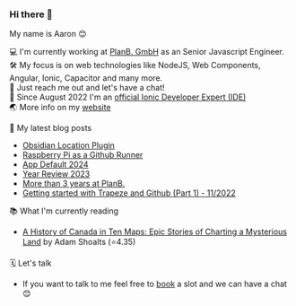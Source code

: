 ### Hi there 👋

My name is Aaron 😊

💻 I'm currently working at [PlanB. GmbH](https://github.com/planbgmbh) as an Senior Javascript Engineer.    
🛠 My focus is on web technologies like NodeJS, Web Components, Angular, Ionic, Capacitor and many more.     
🦜 Just reach me out and let's have a chat!   
📱 Since August 2022 I'm an [official Ionic Developer Expert (IDE)](https://ionic.io/developer-experts)   
🌏 More info on my [website](https://aaronczichon.de)   

📝 My latest blog posts
* [Obsidian Location Plugin](https://aaronczichon.de/blog/18-obsidian-location-plugin/)
* [Raspberry Pi as a Github Runner](https://aaronczichon.de/blog/17-custom-github-runner/)
* [App Default 2024](https://aaronczichon.de/blog/app-defaults-2024/)
* [Year Review 2023](https://aaronczichon.de/blog/year-review-2023/)
* [More than 3 years at PlanB.](https://aaronczichon.de/blog/more-than-3-years-at-planb/)
* [Getting started with Trapeze and Github (Part 1) - 11/2022](https://aaronczichon.de/blog/getting-started-with-trapeze-and-github-part-1/)

📚 What I'm currently reading
<!-- GOODREADS-LIST:START -->
- [A History of Canada in Ten Maps: Epic Stories of Charting a Mysterious Land](https://www.goodreads.com/review/show/6432667188?utm_medium=api&utm_source=rss) by Adam Shoalts (⭐️4.35)
<!-- GOODREADS-LIST:END -->

🗓 Let's talk

- If you want to talk to me feel free to [book](https://cal.com/aaronczichon/30min) a slot and we can have a chat 😊

<!--
**aaronczichon/aaronczichon** is a ✨ _special_ ✨ repository because its `README.md` (this file) appears on your GitHub profile.

Here are some ideas to get you started:

- 🔭 I’m currently working on ...
- 🌱 I’m currently learning ...
- 👯 I’m looking to collaborate on ...
- 🤔 I’m looking for help with ...
- 💬 Ask me about ...
- 📫 How to reach me: ...
- 😄 Pronouns: ...
- ⚡ Fun fact: ...
-->
